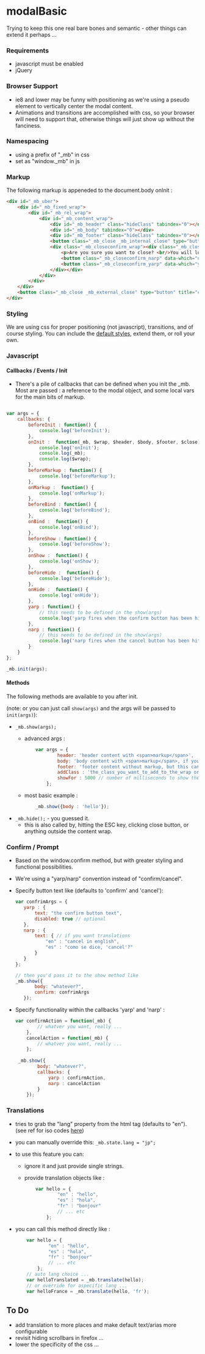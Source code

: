 modalBasic
========
Trying to keep this one real bare bones and semantic - other things can extend it perhaps ...

### Requirements
- javascript must be enabled
- jQuery

### Browser Support
- ie8 and lower may be funny with positioning as we're using a pseudo element to vertically center the modal content. 
- Animations and transitions are accomplished with css, so your browser will need to support that, otherwise things will just show up without the fanciness. 

### Namespacing
- using a prefix of "_mb" in css
- set as "window._mb" in js

### Markup
The following markup is appeneded to the document.body onInit :
```html
<div id="_mb_uber">
	<div id="_mb_fixed_wrap">
		<div id="_mb_rel_wrap">
			<div id="_mb_content_wrap">
				<div id="_mb_header" class="hideClass" tabindex="0"></div>
				<div id="_mb_body" tabindex="0"></div>
				<div id="_mb_footer" class="hideClass" tabindex="0"></div>
				<button class="_mb_close _mb_internal_close" type="button" title="click to close" aria-label="close modal">close</button>
				<div class="_mb_closeconfirm_wrap"><div class="_mb_closeconfirm_inner" tabindex="0">
					<p>Are you sure you want to close? <br/>You will lose any work you\ve done in this modal.</p>
					<button class="_mb_closeconfirm_narp" data-which="narp">Cancel Close</button>
					<button class="_mb_closeconfirm_yarp" data-which="yarp">Confirm Close</button>
				</div></div>
			</div>
		</div>
	</div>
	<button class="_mb_close _mb_external_close" type="button" title="click to close" aria-label="close modal">close</button>
</div>
```

### Styling
We are using css for proper positioning (not javascript), transitions, and of course styling. You can include the [default styles](https://raw.githubusercontent.com/beechertrouble/modalBasic/master/modalBasic.min.css), extend them, or roll your own.

### Javascript

#### Callbacks / Events / Init
- There's a pile of callbacks that can be defined when you init the _mb. Most are passed :  a reference to the modal object, and some local vars for the main bits of markup.

```javascript

var args = {
	callbacks: {
		beforeInit : function() {
			console.log('beforeInit');
		},
		onInit :  function(_mb, $wrap, $header, $body, $footer, $close) {
			console.log('onInit');
			console.log(_mb);
			console.log($wrap);
		},
		beforeMarkup : function() {
			console.log('beforeMarkup');
		},
		onMarkup :  function() {
			console.log('onMarkup');
		},
		beforeBind : function() {
			console.log('beforeBind');
		},
		onBind :  function() {
			console.log('onBind');
		},
		beforeShow : function() {
			console.log('beforeShow');
		},
		onShow :  function() {
			console.log('onShow');
		},
		beforeHide :  function() {
			console.log('beforeHide');
		},
		onHide :  function() {
			console.log('onHide');
		},
		yarp : function() {
			// this needs to be defined in the show(args)
			console.log('yarp fires when the confirm button has been hit');
		},
		narp : function() {
			// this needs to be defined in the show(args)
			console.log('narp fires when the cancel button has been hit');
		}
	}
};

_mb.init(args);
```

#### Methods
The following methods are available to you after init.

(note: or you can just call `show(args)` and the args will be passed to `init(args)`): 

- `_mb.show(args);`
	- advanced args : 
		
		```javascript
			var args = {
					header: 'header content with <span>markup</span>',
					body: 'body content with <span>markup</span>, if you're into that kinda thing ...',
					footer: 'footer content without markup, but this can take markup too.',
					addClass : 'the_class_you_want_to_add_to_the_wrap or_classes',
					showFor : 5000 // number of milliseconds to show the modal for, before hiding it automatically
				};
		```
	- most basic example : 
	
		```javascript
			_mb.show({body : 'hello'});
		```
- `_mb.hide();` - you guessed it.
	- this is also called by, hitting the ESC key, clicking close button, or anything outside the content wrap.


### Confirm / Prompt
- Based on the window.confirm method, but with greater styling and functional possibilities.
- We're using a "yarp/narp" convention instead of "confirm/cancel".
- Specify button text like (defaults to 'confirm' and 'cancel'):
	 
	 ```javascript
	 var confrimArgs = {
	 	yarp : {
	 		text: "the confirm button text",
	 		disabled: true // optional
	 	},
	 	narp : { 
	 		text: { // if you want translations
	 			"en" : "cancel in english",
	 			"es" : "como se dice, 'cancel'?"
	 		}
	 	}
	 };
	 
	 // then you'd pass it to the show method like
	 _mb.show({
	 		body: "whatever?",
	 		confirm: confrimArgs
	 	});
	 ```
- Specify functionality within the callbacks 'yarp' and 'narp' :
	
	```javascript
	var confirmAction = function(_mb) {
			// whatver you want, really ...
		},
		cancelAction = function(_mb) {
			// whatver you want, really ...
		};
		
	 _mb.show({
	 		body: "whatever?",
	 		callbacks: {
	 			yarp : confirmAction,
	 			narp : cancelAction
	 		}
	 	});
	```


### Translations
- tries to grab the "lang" property from the html tag (defaults to "en"). (see ref for iso codes [here](http://www.w3schools.com/tags/ref_language_codes.asp))
- you can manually override this: `_mb.state.lang = "jp";`
- to use this feature you can:
	- ignore it and just provide single strings.
	- provide translation objects like :
	
		```javascript
			var hello = {
					"en" : "hello",
					"es" : "hola",
					"fr" : "bonjour"
					// ... etc
				};
		```
- you can call this method directly like :

	```javascript
		var hello = {
				"en" : "hello",
				"es" : "hola",
				"fr" : "bonjour"
				// ... etc
			};
		// auto lang choice ...
		var helloTranslated = _mb.translate(hello);
		// or override for aspecific lang ...
		var helloFrance = _mb.translate(hello, 'fr');
	```
	
## To Do
- add translation to more places and make default text/arias more configurable
- revisit hiding scrollbars in firefox ... 
- lower the specificity of the css ...

